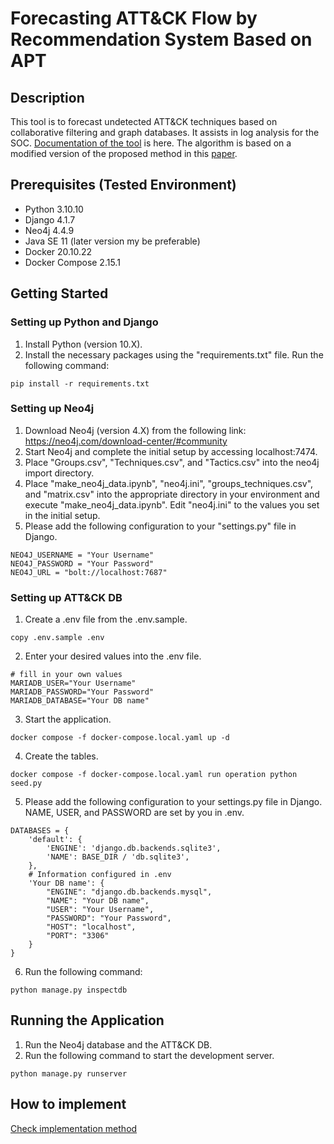 # Forecasting ATT&CK Flow by Recommendation System Based on APT
## Description
This tool is to forecast undetected ATT&CK techniques based on collaborative filtering and graph databases. It assists in log analysis for the SOC.
[Documentation of the tool](https://github.com/M4s4k1-K/Black-Hat-Asia-Arsenal-2023/blob/main/Black-Asia-Arsenal-2023-Presentation.pdf) is here.
The algorithm is based on a modified version of the proposed method in this [paper](https://ieeexplore.ieee.org/document/10032036).  

## Prerequisites (Tested Environment)
- Python 3.10.10
- Django 4.1.7
- Neo4j 4.4.9
- Java SE 11 (later version my be preferable)
- Docker 20.10.22
- Docker Compose 2.15.1
## Getting Started
### Setting up Python and Django
1. Install Python (version 10.X).
2. Install the necessary packages using the "requirements.txt" file. Run the following command:
```
pip install -r requirements.txt
```
### Setting up Neo4j
1. Download Neo4j (version 4.X) from the following link:
https://neo4j.com/download-center/#community
1. Start Neo4j and complete the initial setup by accessing localhost:7474.
1. Place "Groups.csv", "Techniques.csv", and "Tactics.csv" into the neo4j import directory.
1. Place "make_neo4j_data.ipynb", "neo4j.ini", "groups_techniques.csv", and "matrix.csv" into the appropriate directory in your environment and execute "make_neo4j_data.ipynb".
Edit "neo4j.ini" to the values you set in the initial setup.
1. Please add the following configuration to your "settings.py" file in Django.
```
NEO4J_USERNAME = "Your Username"
NEO4J_PASSWORD = "Your Password"
NEO4J_URL = "bolt://localhost:7687"
```

### Setting up ATT&CK DB
1. Create a .env file from the .env.sample.
```
copy .env.sample .env
```
2. Enter your desired values into the .env file.
```
# fill in your own values
MARIADB_USER="Your Username"
MARIADB_PASSWORD="Your Password"
MARIADB_DATABASE="Your DB name"
```
3. Start the application.
```
docker compose -f docker-compose.local.yaml up -d
```
4. Create the tables.
```
docker compose -f docker-compose.local.yaml run operation python seed.py
```
5. Please add the following configuration to your settings.py file in Django. NAME, USER, and PASSWORD are set by you in .env.  
```
DATABASES = {
    'default': {
        'ENGINE': 'django.db.backends.sqlite3',
        'NAME': BASE_DIR / 'db.sqlite3',
    },
    # Information configured in .env
    'Your DB name': {
        "ENGINE": "django.db.backends.mysql",
        "NAME": "Your DB name",
        "USER": "Your Username",
        "PASSWORD": "Your Password",
        "HOST": "localhost",
        "PORT": "3306"
    }
}
```
6. Run the following command:
```
python manage.py inspectdb
```
## Running the Application
1. Run the Neo4j database and the ATT&CK DB.
2. Run the following command to start the development server.
```
python manage.py runserver
```

## How to implement
[Check implementation method](https://github.com/M4s4k1-K/Black-Hat-Asia-Arsenal-2023/blob/main/implementation.md)
